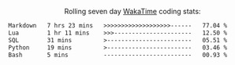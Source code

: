 <p align="center">Rolling seven day <a href="https://wakatime.com/@syrkis"/>WakaTime</a> coding stats:</p>
<!--START_SECTION:waka-->

```txt
Markdown   7 hrs 23 mins   >>>>>>>>>>>>>>>>>>>------   77.04 %
Lua        1 hr 11 mins    >>>----------------------   12.50 %
SQL        31 mins         >------------------------   05.51 %
Python     19 mins         >------------------------   03.46 %
Bash       5 mins          -------------------------   00.93 %
```

<!--END_SECTION:waka-->
